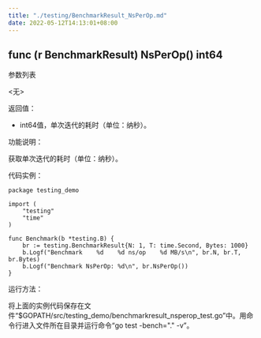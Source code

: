 ```yaml
---
title: "./testing/BenchmarkResult_NsPerOp.md"
date: 2022-05-12T14:13:01+08:00
---
```

## func (r BenchmarkResult) NsPerOp() int64

参数列表

  <无>

返回值：

- int64值，单次迭代的耗时（单位：纳秒）。

功能说明：

获取单次迭代的耗时（单位：纳秒）。

代码实例：

	package testing_demo

	import (
		"testing"
		"time"
	)

	func Benchmark(b *testing.B) {
		br := testing.BenchmarkResult{N: 1, T: time.Second, Bytes: 1000}
		b.Logf("Benchmark    %d    %d ns/op    %d MB/s\n", br.N, br.T, br.Bytes)
		b.Logf("Benchmark NsPerOp: %d\n", br.NsPerOp())
	}


运行方法：

将上面的实例代码保存在文件“$GOPATH/src/testing_demo/benchmarkresult_nsperop_test.go”中。用命令行进入文件所在目录并运行命令“go test -bench="." -v”。
